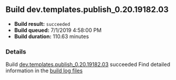 ## Build dev.templates.publish_0.20.19182.03
- **Build result:** `succeeded`
- **Build queued:** 7/1/2019 4:58:00 PM
- **Build duration:** 110.63 minutes
### Details
Build [dev.templates.publish_0.20.19182.03](https://winappstudio.visualstudio.com/web/build.aspx?pcguid=a4ef43be-68ce-4195-a619-079b4d9834c2&builduri=vstfs%3a%2f%2f%2fBuild%2fBuild%2f29054) succeeded
Find detailed information in the [build log files](https://uwpctdiags.blob.core.windows.net/buildlogs/dev.templates.publish_0.20.19182.03_logs.zip)
